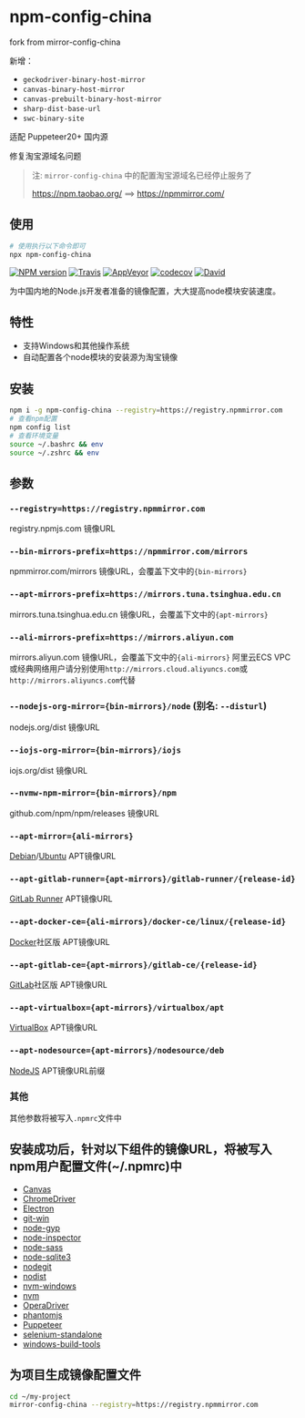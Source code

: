 # npm-config-china

fork from mirror-config-china

新增：

- `geckodriver-binary-host-mirror`
- `canvas-binary-host-mirror`
- `canvas-prebuilt-binary-host-mirror`
- `sharp-dist-base-url`
- `swc-binary-site`

适配 Puppeteer20+ 国内源

修复淘宝源域名问题

> 注: `mirror-config-china` 中的配置淘宝源域名已经停止服务了
>
> https://npm.taobao.org/ ==> https://npmmirror.com/

## 使用

```bash
# 使用执行以下命令即可
npx npm-config-china
```

[![NPM version](https://img.shields.io/npm/v/mirror-config-china.svg?style=flat-square)](https://www.npmjs.com/package/mirror-config-china)
[![Travis](https://img.shields.io/travis/gucong3000/mirror-config-china.svg?&label=Linux)](https://travis-ci.org/gucong3000/mirror-config-china)
[![AppVeyor](https://img.shields.io/appveyor/ci/gucong3000/mirror-config-china.svg?&label=Windows)](https://ci.appveyor.com/project/gucong3000/mirror-config-china)
[![codecov](https://img.shields.io/codecov/c/github/gucong3000/mirror-config-china.svg)](https://codecov.io/gh/gucong3000/mirror-config-china)
[![David](https://img.shields.io/david/gucong3000/mirror-config-china.svg)](https://david-dm.org/gucong3000/mirror-config-china)

为中国内地的Node.js开发者准备的镜像配置，大大提高node模块安装速度。

## 特性

- 支持Windows和其他操作系统
- 自动配置各个node模块的安装源为淘宝镜像

## 安装

```bash
npm i -g npm-config-china --registry=https://registry.npmmirror.com
# 查看npm配置
npm config list
# 查看环境变量
source ~/.bashrc && env
source ~/.zshrc && env
```

## 参数

### `--registry=https://registry.npmmirror.com`

registry.npmjs.com 镜像URL

### `--bin-mirrors-prefix=https://npmmirror.com/mirrors`

npmmirror.com/mirrors 镜像URL，会覆盖下文中的`{bin-mirrors}`

### `--apt-mirrors-prefix=https://mirrors.tuna.tsinghua.edu.cn`

mirrors.tuna.tsinghua.edu.cn 镜像URL，会覆盖下文中的`{apt-mirrors}`

### `--ali-mirrors-prefix=https://mirrors.aliyun.com`

mirrors.aliyun.com 镜像URL，会覆盖下文中的`{ali-mirrors}`
阿里云ECS VPC或经典网络用户请分别使用`http://mirrors.cloud.aliyuncs.com`或`http://mirrors.aliyuncs.com`代替

### `--nodejs-org-mirror={bin-mirrors}/node` (别名: `--disturl`)

nodejs.org/dist 镜像URL

### `--iojs-org-mirror={bin-mirrors}/iojs`

iojs.org/dist 镜像URL

### `--nvmw-npm-mirror={bin-mirrors}/npm`

github.com/npm/npm/releases 镜像URL

### `--apt-mirror={ali-mirrors}`

[Debian](https://www.debian.org/mirror/list)/[Ubuntu](https://www.ubuntu.com/index_kylin) APT镜像URL

### `--apt-gitlab-runner={apt-mirrors}/gitlab-runner/{release-id}`

[GitLab Runner](https://docs.gitlab.com/runner/install/linux-repository.html#installing-the-runner) APT镜像URL

### `--apt-docker-ce={ali-mirrors}/docker-ce/linux/{release-id}`

[Docker](https://docs.docker.com/install/linux/docker-ce/debian/#install-docker-ce-1)社区版 APT镜像URL

### `--apt-gitlab-ce={apt-mirrors}/gitlab-ce/{release-id}`

[GitLab](https://about.gitlab.com/installation/)社区版 APT镜像URL

### `--apt-virtualbox={apt-mirrors}/virtualbox/apt`

[VirtualBox](https://www.virtualbox.org/) APT镜像URL

### `--apt-nodesource={apt-mirrors}/nodesource/deb`

[NodeJS](https://nodejs.org/zh-cn/download/package-manager/#linux-debian-ubuntu) APT镜像URL前缀

### 其他

其他参数将被写入`.npmrc`文件中

## 安装成功后，针对以下组件的镜像URL，将被写入npm用户配置文件(~/.npmrc)中

- [Canvas](https://www.npmjs.com/package/canvas)
- [ChromeDriver](https://www.npmjs.com/package/chromedriver)
- [Electron](https://www.npmjs.com/package/electron)
- [git-win](https://www.npmjs.com/package/git-win)
- [node-gyp](https://www.npmjs.com/package/node-gyp)
- [node-inspector](https://www.npmjs.com/package/node-inspector)
- [node-sass](https://www.npmjs.com/package/node-sass)
- [node-sqlite3](https://www.npmjs.com/package/node-sqlite3)
- [nodegit](https://www.npmjs.com/package/nodegit)
- [nodist](https://github.com/marcelklehr/nodist)
- [nvm-windows](https://github.com/coreybutler/nvm-windows)
- [nvm](https://github.com/creationix/nvm)
- [OperaDriver](https://www.npmjs.com/package/operadriver)
- [phantomjs](https://www.npmjs.com/package/phantomjs)
- [Puppeteer](https://www.npmjs.com/package/puppeteer)
- [selenium-standalone](https://www.npmjs.com/package/selenium-standalone)
- [windows-build-tools](https://www.npmjs.com/package/windows-build-tools)

## 为项目生成镜像配置文件

```bash
cd ~/my-project
mirror-config-china --registry=https://registry.npmmirror.com
```
